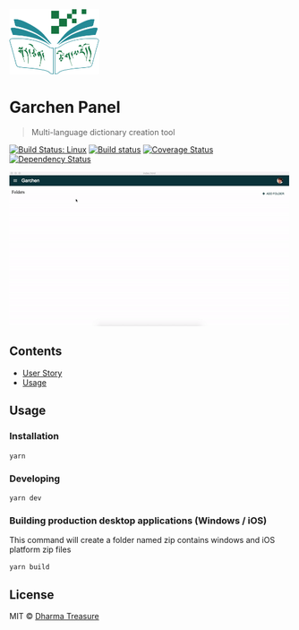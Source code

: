 <img src="media/garchen-logo.png" alt="garchen-logo" width="160">

# Garchen Panel
> Multi-language dictionary creation tool

[![Build Status: Linux](https://travis-ci.org/karmapa17/garchen-panel.svg?branch=master)](https://travis-ci.org/karmapa17/garchen-panel)
[![Build status](https://ci.appveyor.com/api/projects/status/bj3g42itxi911iki?svg=true)](https://ci.appveyor.com/project/kmsheng/garchen-panel)
[![Coverage Status](https://coveralls.io/repos/github/karmapa17/garchen-panel/badge.svg?branch=master&v=1)](https://coveralls.io/github/karmapa17/garchen-panel?branch=master)
[![Dependency Status](https://david-dm.org/karmapa17/garchen-panel.svg)](https://david-dm.org/karmapa17/garchen-panel)

![](media/garchen-demo.gif)

## Contents
- [User Story](https://goo.gl/s7u0Sd)
- [Usage](#usage)

## Usage

### Installation
```console
yarn
```
### Developing
```console
yarn dev
```
### Building production desktop applications (Windows / iOS)
This command will create a folder named zip contains windows and iOS platform zip files
```console
yarn build
```
## License
MIT © [Dharma Treasure](https://dharma-treasure.org)
